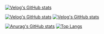 [![Velog's GitHub stats](https://velog-readme-stats.vercel.app/api/badge?name=banjjoknim)](https://velog.io/@banjjoknim)

[![Velog's GitHub stats](https://velog-readme-stats.vercel.app/api?name=banjjoknim&tag=TIL)](https://velog-readme-stats.vercel.app/api/redirect?name=banjjoknim&tag=TIL)
[![Velog's GitHub stats](https://velog-readme-stats.vercel.app/api?name=banjjoknim&tag=책을-읽고-교양을-쌓자)](https://velog-readme-stats.vercel.app/api/redirect?name=banjjoknim&tag=책을-읽고-교양을-쌓자)

[![Anurag's GitHub stats](https://github-readme-stats.vercel.app/api?username=banjjoknim&repo=github-readme-stats&theme=white&show_icons=true&count_private=true)](https://github.com/banjjoknim/github-readme-stats)
[![Top Langs](https://github-readme-stats.vercel.app/api/top-langs/?username=banjjoknim&layout=compact)](https://github.com/anuraghazra/github-readme-stats)

